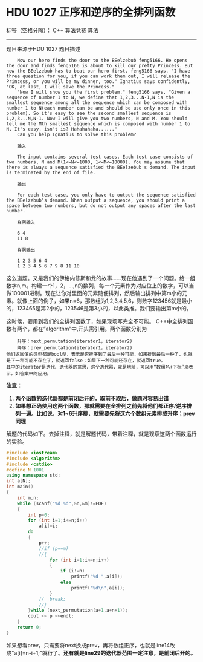 ﻿# HDU 1027 正序和逆序的全排列函数

标签（空格分隔）： C++ 算法竞赛 算法

---
题目来源于HDU 1027
        题目描述 
    
        Now our hero finds the door to the BEelzebub feng5166. He opens the door and finds feng5166 is about to kill our pretty Princess. But now the BEelzebub has to beat our hero first. feng5166 says, "I have three question for you, if you can work them out, I will release the Princess, or you will be my dinner, too." Ignatius says confidently, "OK, at last, I will save the Princess."
        "Now I will show you the first problem." feng5166 says, "Given a sequence of number 1 to N, we define that 1,2,3...N-1,N is the smallest sequence among all the sequence which can be composed with number 1 to N(each number can be and should be use only once in this problem). So it's easy to see the second smallest sequence is 1,2,3...N,N-1. Now I will give you two numbers, N and M. You should tell me the Mth smallest sequence which is composed with number 1 to N. It's easy, isn't is? Hahahahaha......"
        Can you help Ignatius to solve this problem?
        
        输入
        
        The input contains several test cases. Each test case consists of two numbers, N and M(1<=N<=1000, 1<=M<=10000). You may assume that there is always a sequence satisfied the BEelzebub's demand. The input is terminated by the end of file.
        
        输出
        
        For each test case, you only have to output the sequence satisfied the BEelzebub's demand. When output a sequence, you should print a space between two numbers, but do not output any spaces after the last number.
        
        样例输入
        
        6 4
        11 8
        
        样例输出
        
        1 2 3 5 6 4
        1 2 3 4 5 6 7 9 8 11 10
这么道题。又是我们的伊格内修斯和龙的故事......现在他遇到了一个问题。给一组数字n,m。构建一个1，2，...,n的数列，每一个元素作为对应位上的数字，可以当做100001进制。现在让你对里面的元素随便排列，然后输出排列中第m小的元素。就像上面的例子，如果n=6，那数组为1,2,3,4,5,6，则数字123456就是最小的，123465是第2小的，123546是第3小的，以此类推。我们要输出第m小的。

这时候，要用到我们的全排列函数了，如果现场写完全不可能。
C++中全排列函数有两个，都在“algorithm”中,开头需引用。两个函数分别为

        升序：next_permutation(iterator1，iterator2)
        降序：prev_permutation(iterator1，iterator2)
    他们返回值的类型都是bool型，表示是否排序到了最后一种可能，如果排到最后一种了，也就是下一种可能不存在了，就返回false；如果下一种可能还存在，就返回true。
    其中的iterator是迭代、迭代器的意思，这个迭代器，就是地址，可以用“数组名+下标”来表示，如答案中的应用。
**注意：**

 1. **两个函数的迭代器都是前闭后开的，取前不取后，做题时容易出错**
 2. **如果想正确使用这两个函数，那就需要在全排列之前先将他们都正序/逆序排列一遍。比如说，对1~6升序排，就需要先将这六个数组元素排成升序；prev同理**

解题的代码如下。去掉注释，就是解题代码，带着注释，就是观察这两个函数运行的实验。
```C++
#include <iostream>
#include <algorithm>
#include <cstdio>
#define N 1001
using namespace std;
int a[N];
int main()
{
	int m,n;
	while (scanf("%d %d",&n,&m)!=EOF)
	{
		int p=0;
		for (int i=1;i<=n;i++)
			a[i]=i;
		do
		{
			p++;
			//if (p==m)
			//{
				for (int i=1;i<=n;i++)
				{
					if (i!=n)
						printf("%d ",a[i]);
					else
						printf("%d\n",a[i]);
				}
			//	break;	
			//}
		}while (next_permutation(a+1,a+n+1));
		cout << p <<endl;
	}
	return 0;
}
```
如果想看prev，只需要将next换成prev，再将数组正序，也就是line14改成"a[i]=n-i+1;"就行了。**还有就是line29的迭代器范围一定注意，是前闭后开的。**
 

        




